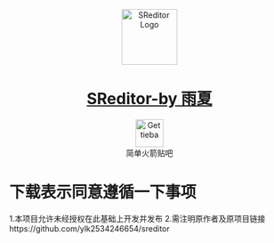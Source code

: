<div align=center><img src="https://diyyx.wang/app/com.yx.sreditor/ic_launcher.png" alt="SReditor Logo" height="100"/></div>

# <div align=center><a href="https://diyyx.wang/app/com.yx.sreditor" title="SReditor Official Website">SReditor-by 雨夏</a></div>

<div align=center><a href="https://tieba.baidu.com/f?kw=simplerockets" title="Get tieba"><img src="https://diyyx.wang/app/com.yx.sreditor/ic_sr.jpg" alt="Get tieba" height="50"/></a></div>

<div align=center>简单火箭贴吧</div>

# 下载表示同意遵循一下事项

1.本项目允许未经授权在此基础上开发并发布
2.需注明原作者及原项目链接https://github.com/ylk2534246654/sreditor
